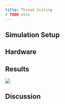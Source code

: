 ```yaml
---
title: Thread Scaling
# TODO date
---
```


## Simulation Setup

## Hardware

## Results

![](scaling_1.png)

## Discussion
